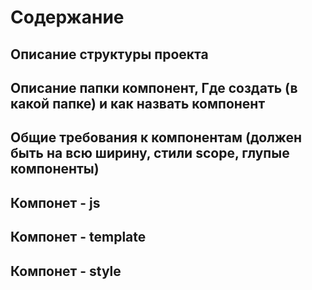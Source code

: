 # Содержание

## Описание структуры проекта
## Описание папки компонент, Где создать (в какой папке) и как назвать компонент

## Общие требования к компонентам (должен быть на всю ширину, стили scope, глупые компоненты)

## Компонет - js
## Компонет - template
## Компонет - style

